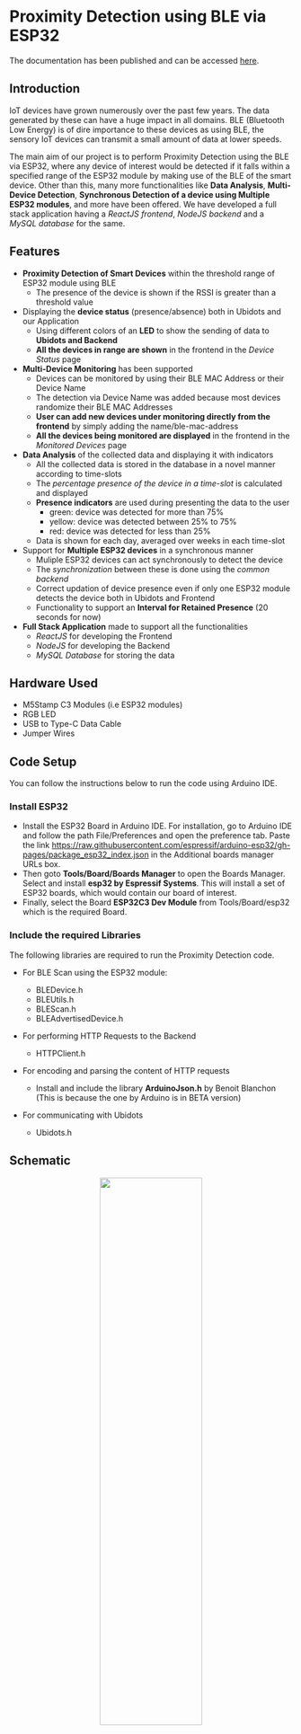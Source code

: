 # Proximity Detection using BLE via ESP32

The documentation has been published and can be accessed [here](http://www.ayushmantripathy.com/Proximity-Detection/).

## Introduction
IoT devices have grown numerously over the past few years. The data generated by these can have a huge impact in all domains. BLE (Bluetooth Low Energy) is of dire importance to these devices as using BLE, the sensory IoT devices can transmit a small amount of data at lower speeds. 

The main aim of our project is to perform Proximity Detection using the BLE via ESP32, where any device of interest would be detected if it falls within a specified range of the ESP32 module by making use of the BLE of the smart device. Other than this, many more functionalities like **Data Analysis**, **Multi-Device Detection**, **Synchronous Detection of a device using Multiple ESP32 modules**, and more have been offered. We have developed a full stack application having a *ReactJS frontend*, *NodeJS backend* and a *MySQL database* for the same.

## Features
* **Proximity Detection of Smart Devices** within the threshold range of ESP32 module using BLE
    - The presence of the device is shown if the RSSI is greater than a threshold value
* Displaying the **device status** (presence/absence) both in Ubidots and our Application
    - Using different colors of an **LED** to show the sending of data to **Ubidots and Backend**
    - **All the devices in range are shown** in the frontend in the *Device Status* page
* **Multi-Device Monitoring** has been supported
    - Devices can be monitored by using their BLE MAC Address or their Device Name
    - The detection via Device Name was added because most devices randomize their BLE MAC Addresses
    - **User can add new devices under monitoring directly from the frontend** by simply adding the name/ble-mac-address
    - **All the devices being monitored are displayed** in the frontend in the *Monitored Devices* page
* **Data Analysis** of the collected data and displaying it with indicators
    - All the collected data is stored in the database in a novel manner according to time-slots
    - The *percentage presence of the device in a time-slot* is calculated and displayed
    - **Presence indicators** are used during presenting the data to the user
        - green: device was detected for more than 75%
        - yellow: device was detected between 25% to 75%
        - red: device was detected for less than 25%
    - Data is shown for each day, averaged over weeks in each time-slot
* Support for **Multiple ESP32 devices** in a synchronous manner
    - Muliple ESP32 devices can act synchronously to detect the device
    - The *synchronization* between these is done using the *common backend*
    - Correct updation of device presence even if only one ESP32 module detects the device both in Ubidots and Frontend
    - Functionality to support an **Interval for Retained Presence** (20 seconds for now) 
* **Full Stack Application** made to support all the functionalities
    - *ReactJS* for developing the Frontend
    - *NodeJS* for developing the Backend
    - *MySQL Database* for storing the data

## Hardware Used
* M5Stamp C3 Modules (i.e ESP32 modules)
* RGB LED
* USB to Type-C Data Cable
* Jumper Wires

## Code Setup
You can follow the instructions below to run the code using Arduino IDE.

### Install ESP32

* Install the ESP32 Board in Arduino IDE. For installation, go to Arduino IDE and follow the path File/Preferences and open the preference tab. Paste the link https://raw.githubusercontent.com/espressif/arduino-esp32/gh-pages/package_esp32_index.json in the Additional boards manager URLs box.
* Then goto **Tools/Board/Boards Manager** to open the Boards Manager. Select and install **esp32 by Espressif Systems**. This will install a set of ESP32 boards, which would contain our board of interest.
* Finally, select the Board **ESP32C3 Dev Module** from Tools/Board/esp32 which is the required Board.

### Include the required Libraries

The following libraries are required to run the Proximity Detection code.

* For BLE Scan using the ESP32 module:
    - BLEDevice.h
    - BLEUtils.h
    - BLEScan.h
    - BLEAdvertisedDevice.h

* For performing HTTP Requests to the Backend
    - HTTPClient.h

* For encoding and parsing the content of HTTP requests
    - Install and include the library **ArduinoJson.h** by Benoit Blanchon (This is because the one by Arduino is in BETA version)

* For communicating with Ubidots
    - Ubidots.h

## Schematic
<p align="center"> 
    <img align="center" width="60%" height="50%" src="images/schematic.png">
</p>

## Working
The section below represents a workflow of the Project:

### **ESP32**

1. The ESP32 device first connects to the WiFi using the specified SSID and Password.
2. The initialization of the BLE Scanner is done and the scan parameters are set.
3. We override a callback function, named `BLEAdvertisedDeviceCallbacks()` of the class `MyAdvertisedDeviceCallbacks` where we put in the code for detection of the Smart Device. 
    - This callback function gets called, everytime a new device is detected by the ESP32 module.
    - It first compares the `deviceName` and `deviceAddress` with the list of known devices (defined below). 
    - If either of it matches, then it sets the value of variable `deviceFound[]` to be `true` for that device.
    - Then the `deviceRSSI` is compared with the `thresholdRSSI`, which if greater, then the variable `deviceInRange[]` is set to be `true` for that device.

- The following code runs in a loop:

4. A list of Strings is present, named `devicesOfInterest` which stores the identities of devices being monitored. This is initialized using an `HTTP GET` request to the backend implemented in the function `getMonitoredDevices()`.
5. The BLE Device Scan is started, where **detection of any BLE device triggers the callback function** with logic as defined above in step 3.
6. The boolean list `deviceInRange[]` is parsed to check for the devices detected by the scan that are in proximity and are added to a list `devicesFound[]`. Also a boolean `anyDeviceInRange` is set accordingly.
7. We then send the data (any device was detected or not, and the list of devices that were detected) to the Backend using an `HTTP POST` request. The *LED is set to BLUE* for the duration.
8. To ensure the *Synchronization of Multiple ESP32 modules and for Retained Presence Feature*, we perform an `HTTP GET` request to the backend to get the value of device status and store it in a variable named `currentDeviceStatus`.
9. We send the value of `currentDeviceStatus` and the id of the last detected device named `deviceId` to the Ubidots. During this interval, the *LED is set to RED*.

### **BACKEND**

We will discuss the various REST API Endpoints offered by the Backend.

The following are the GET request endpoints:

* `/current_status` : This endpoint is accessed by both the frontend to show the Current Device Status in the *Device Status* page and by the ESP32, before sending to Ubidots. It gets the value of user is present or not from the database table `user_detected`. 

* `/devices_found` : It is accessesed by the frontend while displaying the list of Devices Found in the *Device Status* page and returns the list of identities of devices in range, that was sent by the esp32 device after mapping the numbers to the identities.

* `/ble_mac` : It is accessed by the frontend while displaying the list of devices under observation in the *Monitored Devices* page. It fetches the list of known identities of devices which are known from the database table `ble_mac_addresses`.

* `/data_analysis` : This is accessed by the frontend while displaying the *Data Analysis* page. It gets the user presence data from the database table named `data_analysis`.

The following are the POST request endpoints:

* `/current_status` : This endpoint is accessed by the ESP32 to update the current status of the device and the list of found devices. 
    - When the device is detected by an ESP32 module, the `is_present` is set to `true` in the `user_detected` table and the `last_updated` timestamp is set to the current timestamp.

    - When the device is not detected by an ESP32 module, the `last_updated` value is first fetched and checked in the backend. If the diffrence between *last updated timestamp* and the *current timestamp* is greater than 20 seconds, then only the value of `is_present` is set to `false`, else the value is discarded.
    
    - This conditional updating of the timestamp ensures *Synchronization between Multiple ESP32 modules* and also gives a time gap of 20 seconds to the user, where if it is not in the proximity of any of the ESP32 modules for any time interval less than or equal to 20 seconds, still the device status would be shown as present. Thus, the feature *Retained Presence* arises.

    ```js
    db.query(

                "UPDATE user_detected SET is_present=?, last_updated=? WHERE is_present=true AND last_updated NOT BETWEEN NOW() - INTERVAL 20 SECOND AND NOW();",
                [req.body["is_present"], req_datetime], 
    )
    ```

* `/update_mac_list` : This endpoint is accessed by the frontend when the user enters a new device identity to be monitored in the *Monitored Devices* page. It takes in the new value of device identity as given by the user and inserts it into the database table `ble_mac_addresses`.

### **FRONTEND** 

The following images depict the frontend:

#### DEVICE STATUS PAGE
<p>
The first image shows any device of interest in range and the next one shows the state when no device of interest is in range. 
</p>

<br>

<p align="center"> 
    <img align="center" width="90%" height="60%" src="images/device_status_in.png">
</p>

<br> <br>

<p align="center"> 
    <img align="center" width="90%" height="60%" src="images/device_status_out.png">
</p>

<br>

#### MONITORED DEVICES PAGE
<p>
In this page, the user can enter the Identity (Name of Device or the BLE MAC Address) of the Device that is to be monitored. It also shows the list of devices that are currently being monitored by our ESP32 modules.
</p>

<br>

<p align="center"> 
    <img align="center" width="90%" height="60%" src="images/monitored_devices.png">
</p>


#### DATA ANALYSIS PAGE

<p>
In this page, we show the Data Analysis of the device presence data as collected by the ESP32 devices and stored in the Database. The week is divided into weekdays and each day has 15 min time-intervals. The number corresponding to the time-slot in the day represents the degree of presence of the device in that time-stamp. As you can see that colored indicators represent the degree of presence (green for greater than 75%, yellow for between 25% and 75%, and red for less than 25%).
</p>

<br>

<p align="center"> 
    <img align="center" width="90%" height="60%" src="images/data_analysis_1.png">
</p>

<br> <br>

<p align="center"> 
    <img align="center" width="90%" height="60%" src="images/data_analysis_2.png">
</p>

***

The entire code base and documentation can be found [here](https://github.com/ayushmantripathy9/Proximity-Detection).